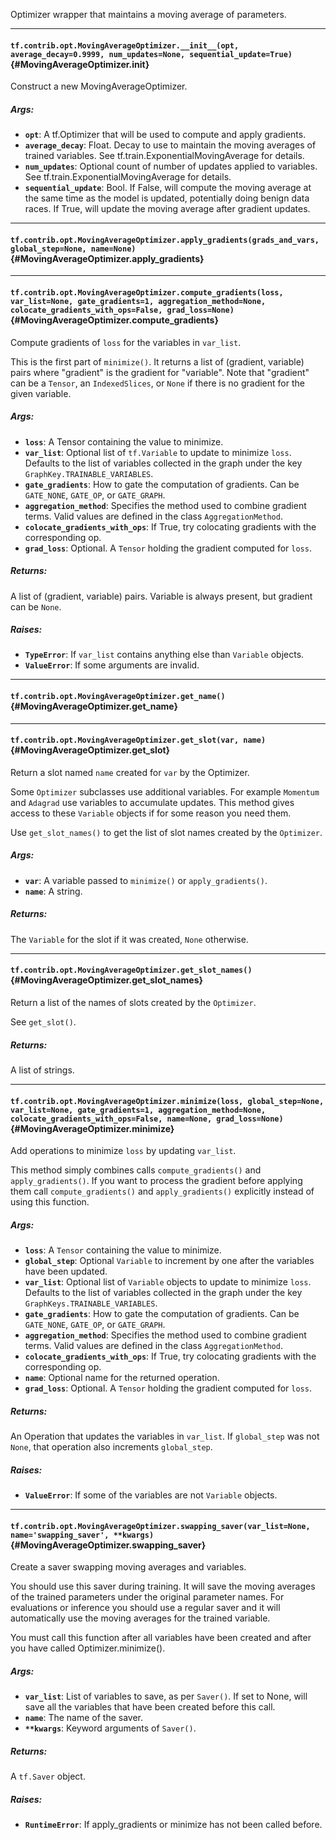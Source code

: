 Optimizer wrapper that maintains a moving average of parameters.
- - -

#### `tf.contrib.opt.MovingAverageOptimizer.__init__(opt, average_decay=0.9999, num_updates=None, sequential_update=True)` {#MovingAverageOptimizer.__init__}

Construct a new MovingAverageOptimizer.

##### Args:


*  <b>`opt`</b>: A tf.Optimizer that will be used to compute and apply gradients.
*  <b>`average_decay`</b>: Float.  Decay to use to maintain the moving averages
                 of trained variables.
                 See tf.train.ExponentialMovingAverage for details.
*  <b>`num_updates`</b>: Optional count of number of updates applied to variables.
               See tf.train.ExponentialMovingAverage for details.
*  <b>`sequential_update`</b>: Bool. If False, will compute the moving average at the
                     same time as the model is updated, potentially doing
                     benign data races.
                     If True, will update the moving average after gradient
                     updates.


- - -

#### `tf.contrib.opt.MovingAverageOptimizer.apply_gradients(grads_and_vars, global_step=None, name=None)` {#MovingAverageOptimizer.apply_gradients}




- - -

#### `tf.contrib.opt.MovingAverageOptimizer.compute_gradients(loss, var_list=None, gate_gradients=1, aggregation_method=None, colocate_gradients_with_ops=False, grad_loss=None)` {#MovingAverageOptimizer.compute_gradients}

Compute gradients of `loss` for the variables in `var_list`.

This is the first part of `minimize()`.  It returns a list
of (gradient, variable) pairs where "gradient" is the gradient
for "variable".  Note that "gradient" can be a `Tensor`, an
`IndexedSlices`, or `None` if there is no gradient for the
given variable.

##### Args:


*  <b>`loss`</b>: A Tensor containing the value to minimize.
*  <b>`var_list`</b>: Optional list of `tf.Variable` to update to minimize
    `loss`.  Defaults to the list of variables collected in the graph
    under the key `GraphKey.TRAINABLE_VARIABLES`.
*  <b>`gate_gradients`</b>: How to gate the computation of gradients.  Can be
    `GATE_NONE`, `GATE_OP`, or `GATE_GRAPH`.
*  <b>`aggregation_method`</b>: Specifies the method used to combine gradient terms.
    Valid values are defined in the class `AggregationMethod`.
*  <b>`colocate_gradients_with_ops`</b>: If True, try colocating gradients with
    the corresponding op.
*  <b>`grad_loss`</b>: Optional. A `Tensor` holding the gradient computed for `loss`.

##### Returns:

  A list of (gradient, variable) pairs. Variable is always present, but
  gradient can be `None`.

##### Raises:


*  <b>`TypeError`</b>: If `var_list` contains anything else than `Variable` objects.
*  <b>`ValueError`</b>: If some arguments are invalid.


- - -

#### `tf.contrib.opt.MovingAverageOptimizer.get_name()` {#MovingAverageOptimizer.get_name}




- - -

#### `tf.contrib.opt.MovingAverageOptimizer.get_slot(var, name)` {#MovingAverageOptimizer.get_slot}

Return a slot named `name` created for `var` by the Optimizer.

Some `Optimizer` subclasses use additional variables.  For example
`Momentum` and `Adagrad` use variables to accumulate updates.  This method
gives access to these `Variable` objects if for some reason you need them.

Use `get_slot_names()` to get the list of slot names created by the
`Optimizer`.

##### Args:


*  <b>`var`</b>: A variable passed to `minimize()` or `apply_gradients()`.
*  <b>`name`</b>: A string.

##### Returns:

  The `Variable` for the slot if it was created, `None` otherwise.


- - -

#### `tf.contrib.opt.MovingAverageOptimizer.get_slot_names()` {#MovingAverageOptimizer.get_slot_names}

Return a list of the names of slots created by the `Optimizer`.

See `get_slot()`.

##### Returns:

  A list of strings.


- - -

#### `tf.contrib.opt.MovingAverageOptimizer.minimize(loss, global_step=None, var_list=None, gate_gradients=1, aggregation_method=None, colocate_gradients_with_ops=False, name=None, grad_loss=None)` {#MovingAverageOptimizer.minimize}

Add operations to minimize `loss` by updating `var_list`.

This method simply combines calls `compute_gradients()` and
`apply_gradients()`. If you want to process the gradient before applying
them call `compute_gradients()` and `apply_gradients()` explicitly instead
of using this function.

##### Args:


*  <b>`loss`</b>: A `Tensor` containing the value to minimize.
*  <b>`global_step`</b>: Optional `Variable` to increment by one after the
    variables have been updated.
*  <b>`var_list`</b>: Optional list of `Variable` objects to update to minimize
    `loss`.  Defaults to the list of variables collected in the graph
    under the key `GraphKeys.TRAINABLE_VARIABLES`.
*  <b>`gate_gradients`</b>: How to gate the computation of gradients.  Can be
    `GATE_NONE`, `GATE_OP`, or  `GATE_GRAPH`.
*  <b>`aggregation_method`</b>: Specifies the method used to combine gradient terms.
    Valid values are defined in the class `AggregationMethod`.
*  <b>`colocate_gradients_with_ops`</b>: If True, try colocating gradients with
    the corresponding op.
*  <b>`name`</b>: Optional name for the returned operation.
*  <b>`grad_loss`</b>: Optional. A `Tensor` holding the gradient computed for `loss`.

##### Returns:

  An Operation that updates the variables in `var_list`.  If `global_step`
  was not `None`, that operation also increments `global_step`.

##### Raises:


*  <b>`ValueError`</b>: If some of the variables are not `Variable` objects.


- - -

#### `tf.contrib.opt.MovingAverageOptimizer.swapping_saver(var_list=None, name='swapping_saver', **kwargs)` {#MovingAverageOptimizer.swapping_saver}

Create a saver swapping moving averages and variables.

You should use this saver during training.  It will save the moving averages
of the trained parameters under the original parameter names.  For
evaluations or inference you should use a regular saver and it will
automatically use the moving averages for the trained variable.

You must call this function after all variables have been created and after
you have called Optimizer.minimize().

##### Args:


*  <b>`var_list`</b>: List of variables to save, as per `Saver()`.
            If set to None, will save all the variables that have been
            created before this call.
*  <b>`name`</b>: The name of the saver.
*  <b>`**kwargs`</b>: Keyword arguments of `Saver()`.

##### Returns:

  A `tf.Saver` object.

##### Raises:


*  <b>`RuntimeError`</b>: If apply_gradients or minimize has not been called before.


